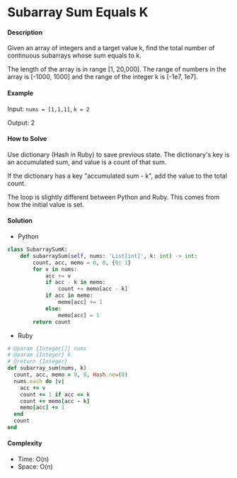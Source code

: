 # Subarray Sum Equals K

#### Description

Given an array of integers and a target value k, find the total number of continuous subarrays whose sum equals to k.

The length of the array is in range [1, 20,000].
The range of numbers in the array is [-1000, 1000] and the range of the integer k is [-1e7, 1e7].

#### Example
Input: `nums = [1,1,1]`, `k = 2`

Output: 2

#### How to Solve

Use dictionary (Hash in Ruby) to save previous state.
The dictionary's key is an accumulated sum, and value is a count of that sum.

If the dictionary has a key "accumulated sum - k", add the value to the total count.

The loop is slightly different between Python and Ruby.
This comes from how the initial value is set.

#### Solution
- Python

```python
class SubarraySumK:
    def subarraySum(self, nums: 'List[int]', k: int) -> int:
        count, acc, memo = 0, 0, {0: 1}
        for v in nums:
            acc += v
            if acc - k in memo:
                count += memo[acc - k]
            if acc in memo:
                memo[acc] += 1
            else:
                memo[acc] = 1
        return count
```

- Ruby

```ruby
# @param {Integer[]} nums
# @param {Integer} k
# @return {Integer}
def subarray_sum(nums, k)
  count, acc, memo = 0, 0, Hash.new(0)
  nums.each do |v|
    acc += v
    count += 1 if acc == k
    count += memo[acc - k]
    memo[acc] += 1
  end
  count
end
```

#### Complexity
- Time: O(n)
- Space: O(n)